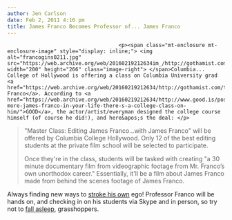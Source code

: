 ```yaml
---
author: Jen Carlson
date: Feb 2, 2011 4:16 pm
title: James Franco Becomes Professor of... James Franco
---
```


	
										<p><span class="mt-enclosure mt-enclosure-image" style="display: inline;"> <img alt="francogins0211.jpg" src="https://web.archive.org/web/20160219212634im_/http://gothamist.com/attachments/arts_jen/francogins0211.jpg" width="200" height="266" class="image-right"> </span>Columbia... College of Hollywood is offering a class on Columbia University grad <a href="https://web.archive.org/web/20160219212634/http://gothamist.com/tags/jamesfranco">James Franco</a>. According to <a href="https://web.archive.org/web/20160219212634/http://www.good.is/post/need-more-james-franco-in-your-life-there-s-a-college-class-on-him/">GOOD</a>, the actor/artist/everyman designed the college course himself (of course he did!), and here&apos;s the deal: </p>

<blockquote>&quot;Master Class: Editing James Franco...with James Franco&quot; will be offered by Columbia College Hollywood. Only 12 of the best editing students at the private film school will be selected to participate. 

<p>Once they&apos;re in the class, students will be tasked with creating &quot;a 30 minute documentary film from videographic footage from Mr. Franco&#x2019;s own unorthodox career.&quot; Essentially, it&apos;ll be a film about James Franco made from behind the scenes footage of James Franco.</p></blockquote><p></p>

<p>Always finding new ways to <a href="https://web.archive.org/web/20160219212634/http://gothamist.com/2010/09/07/james_franco_is_a_real_jerk-off.php">stroke his own</a> ego! Professor Franco will be hands on, and checking in on his students via Skype and in person, so try not to <a href="https://web.archive.org/web/20160219212634/http://gothamist.com/2010/09/27/james_franco_says_he_never_fell_asl.php">fall asleep</a>, grasshoppers.</p>					
										
									
				